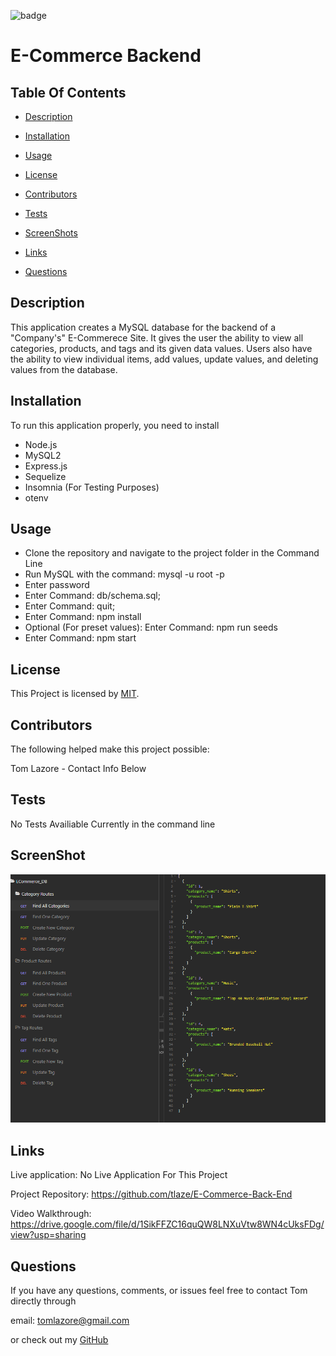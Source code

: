 

  ![badge](https://img.shields.io/badge/license-MIT-brightgreen)
  
  # E-Commerce Backend
  

  ## Table Of Contents

  * [Description](#description)

  * [Installation](#installation)

  * [Usage](#usage)

  * [License](#license)

  * [Contributors](#contributors)

  * [Tests](#tests)

  * [ScreenShots](#screenshots)

  * [Links](#links)

  * [Questions](#questions)

  ## Description

  This application creates a MySQL database for the backend of a "Company's" E-Commerece Site. It gives the user the ability to view all categories, products, and tags and its given data values. Users also have the ability to view individual items, add values, update values, and deleting values from the database.
  
  ## Installation

  To run this application properly, you need to install
  *  Node.js  
  *  MySQL2  
  *  Express.js 
  *  Sequelize  
  *  Insomnia (For Testing Purposes)  
  *  otenv
  

  ## Usage
  
  *  Clone the repository and navigate to the project folder in the Command Line  
  *  Run MySQL with the command: mysql -u root -p
  *  Enter password
  *  Enter Command: db/schema.sql;
  *  Enter Command: quit;
  *  Enter Command: npm install  
  *  Optional (For preset values): Enter Command: npm run seeds  
  *  Enter Command: npm start
  
  
  ## License
  
  This Project is licensed by [MIT](https://choosealicense.com/licenses/mit/).
  
  ## Contributors
  
  The following helped make this project possible:

  Tom Lazore - Contact Info Below
  
  
  ## Tests
  
  No Tests Availiable Currently in the command line

  ## ScreenShot

  ![Screenshot](Assets/screenshot.png)

  ## Links

  Live application: No Live Application For This Project

  Project Repository: https://github.com/tlaze/E-Commerce-Back-End
  
  Video Walkthrough: https://drive.google.com/file/d/1SikFFZC16quQW8LNXuVtw8WN4cUksFDg/view?usp=sharing
  
  
  ## Questions

  If you have any questions, comments, or issues feel free to contact Tom directly through
  
  email: tomlazore@gmail.com

  or check out my [GitHub](https://github.com/tlaze)

  
